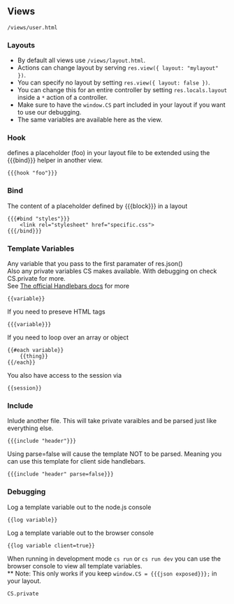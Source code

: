 ## Views
`/views/user.html`

### Layouts
- By default all views use `/views/layout.html`.
- Actions can change layout by serving `res.view({ layout: "mylayout" })`.
- You can specify no layout by setting `res.view({ layout: false })`.
- You can change this for an entire controller by setting `res.locals.layout` inside a `*` action of a controller.
- Make sure to have the `window.CS` part included in your layout if you want to use our debugging.
- The same variables are available here as the view.


### Hook
defines a placeholder (foo) in your layout file to be extended using the {{{bind}}} helper in another view.

    {{{hook "foo"}}}


### Bind
The content of a placeholder defined by {{{block}}} in a layout

    {{{#bind "styles"}}}
        <link rel="stylesheet" href="specific.css">
    {{{/bind}}}

### Template Variables
Any variable that you pass to the first paramater of res.json()  
Also any private variables CS makes available. With debugging on check CS.private for more.  
See [The official Handlebars docs](http://handlebarsjs.com/) for more

    {{variable}}

If you need to preseve HTML tags
	
	{{{variable}}}

If you need to loop over an array or object

    {{#each variable}}
        {{thing}}
    {{/each}}
You also have access to the session via
	
	{{session}}

### Include
Inlude another file. This will take private varaibles and be parsed just like everything else.

    {{{include "header"}}}

Using parse=false will cause the template NOT to be parsed. Meaning you can use this template for client side handlebars.

	{{{include "header" parse=false}}}


### Debugging
Log a template variable out to the node.js console
	
	{{log variable}}
	
Log a template variable out to the browser console
	
	{{log variable client=true}}
	
When running in development mode `cs run` or `cs run dev` you can use the browser console to view all template variables.  
** Note: This only works if you keep `window.CS = {{{json exposed}}};` in your layout.

	CS.private
